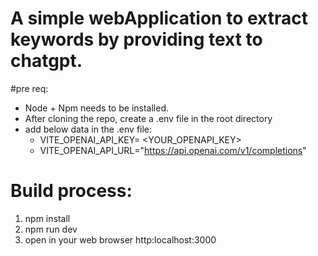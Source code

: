 # A simple webApplication to extract keywords by providing text to chatgpt.

#pre req:

- Node + Npm needs to be installed.
- After cloning the repo, create a .env file in the root directory
- add below data in the .env file:
  - VITE_OPENAI_API_KEY= <YOUR_OPENAPI_KEY>
  - VITE_OPENAI_API_URL="https://api.openai.com/v1/completions"

# Build process:

1. npm install
2. npm run dev
3. open in your web browser http:localhost:3000
